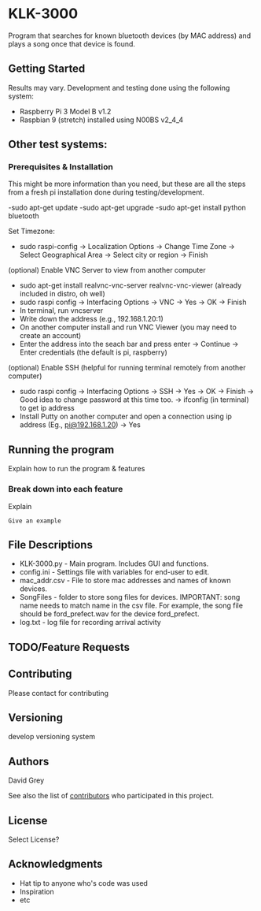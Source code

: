 # KLK-3000

Program that searches for known bluetooth devices (by MAC address) and plays a song once that device is found. 

## Getting Started

Results may vary. Development and testing done using the following system:
  - Raspberry Pi 3 Model B v1.2
  - Raspbian 9 (stretch) installed using N00BS v2_4_4 
  
Other test systems:
  -

### Prerequisites & Installation


This might be more information than you need, but these are all the steps from a fresh pi installation done during testing/development. 

  -sudo apt-get update
  -sudo apt-get upgrade
  -sudo apt-get install python bluetooth
  
Set Timezone: 
  - sudo raspi-config
  -> Localization Options
  -> Change Time Zone
  -> Select Geographical Area
  -> Select city or region
  -> Finish
  
(optional) Enable VNC Server to view from another computer
  - sudo apt-get install realvnc-vnc-server realvnc-vnc-viewer (already included in distro, oh well)
  - sudo raspi config
  -> Interfacing Options
  -> VNC -> Yes -> OK -> Finish
  - In terminal, run vncserver
  - Write down the address (e.g., 192.168.1.20:1)
  - On another computer install and run VNC Viewer (you may need to create an account)
  - Enter the address into the seach bar and press enter
  -> Continue
  -> Enter credentials (the default is pi, raspberry)
  
(optional) Enable SSH (helpful for running terminal remotely from another computer)
  - sudo raspi config
  -> Interfacing Options
  -> SSH
  -> Yes -> OK -> Finish
  -> Good idea to change password at this time too. 
  -> ifconfig (in terminal) to get ip address
  - Install Putty on another computer and open a connection using ip address (Eg., pi@192.168.1.20)
  -> Yes
  
  
## Running the program

Explain how to run the program & features

### Break down into each feature

Explain 

```
Give an example
```

## File Descriptions

  - KLK-3000.py - Main program. Includes GUI and functions. 
  - config.ini - Settings file with variables for end-user to edit. 
  - mac_addr.csv - File to store mac addresses and names of known devices. 
  - SongFiles - folder to store song files for devices. IMPORTANT: song name needs to match name in the csv file. For example, 
    the song file should be ford_prefect.wav for the device ford_prefect.
  - log.txt - log file for recording arrival activity

## TODO/Feature Requests



## Contributing

Please contact <email> for contributing

## Versioning

develop versioning system

## Authors

David Grey

See also the list of [contributors](https://github.com/your/project/contributors) who participated in this project.

## License

Select License?

## Acknowledgments

* Hat tip to anyone who's code was used
* Inspiration
* etc

